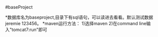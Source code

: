 #baseProject

*数据库名为baseproject,目录下有sql语句，可以读进去看看。默认测试数据jeremie 123456。 
*maven运行方法：
1)选择maven
2)在command line输入"tomcat7:run"即可
